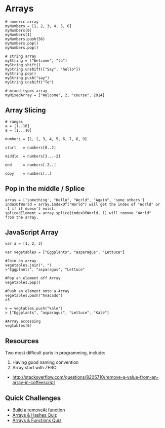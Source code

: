# Arrays

```
# numeric array
myNumbers = [1, 2, 3, 4, 5, 6]
myNumbers[0]
myNumbers[1]
myNumbers.push(56)
myNumbers.pop()
myNumbers.pop()

# string array
myString = ["Welcome", "to"]
myString.shift()
myString.unshift(["Say", "hello"])
myString.pop()
myString.push("say")
myString.unshift("To")

# mixed-types array
myMixedArray = ["Welcome", 2, "course", 2014]

```

## Array Slicing

```
# ranges
a = [1..10]
a = [1...10]

numbers = [1, 2, 3, 4, 5, 6, 7, 8, 9]

start   = numbers[0..2]

middle  = numbers[3...-2]

end     = numbers[-2..]

copy    = numbers[..]
```

## Pop in the middle / Splice
```
array = ['something', "Hello", "World", "Again", 'some others']
indexOfWorld = array.indexOf("World") will get the index of "World" or -1 if it doesn't exist. 
splicedElement = array.splice(indexOfWorld, 1) will remove "World" from the array.
```

## JavaScript Array

```
var a = [1, 2, 3]

var vegetables = ["Eggplants", "asparagus", "Lettuce"]

#Join an array
vegetables.join(", ")
>"Eggplants", "asparagus", "Lettuce"

#Pop an element off Array
vegetables.pop()

#Push an element onto a Array
vegetables.push("Avacado")
>3

v = vegtables.push("kale")
> ["Eggplants", "asparagus", "Lettuce", "Kale"]

#Array accessing
vegtables[0]
```

## Resources

Two most difficult parts in programming, include:

1. Having good naming convention
2. Array start with ZERO

- http://stackoverflow.com/questions/8205710/remove-a-value-from-an-array-in-coffeescript

## Quick Challenges

- [Build a removeAt function](https://github.com/wdi-hk-sep-2014/notes/issues/4)
- [Arrays & Hashes Quiz](https://gist.github.com/mddub/6184b707d52ca6f66eff)
- [Arrays & Functions Quiz](https://gist.github.com/harryworld/3f268088155ba7674637)
